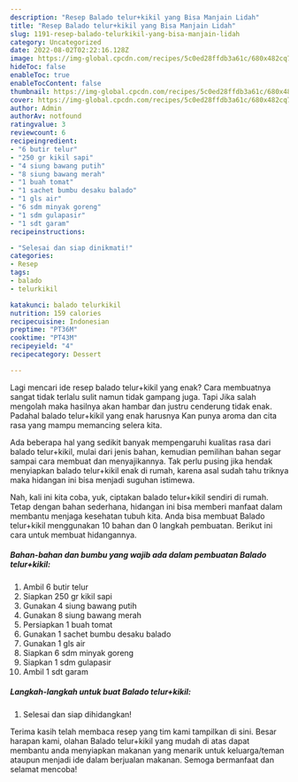 ```yaml
---
description: "Resep Balado telur+kikil yang Bisa Manjain Lidah"
title: "Resep Balado telur+kikil yang Bisa Manjain Lidah"
slug: 1191-resep-balado-telurkikil-yang-bisa-manjain-lidah
category: Uncategorized
date: 2022-08-02T02:22:16.128Z
image: https://img-global.cpcdn.com/recipes/5c0ed28ffdb3a61c/680x482cq70/balado-telurkikil-foto-resep-utama.jpg
hideToc: false
enableToc: true
enableTocContent: false
thumbnail: https://img-global.cpcdn.com/recipes/5c0ed28ffdb3a61c/680x482cq70/balado-telurkikil-foto-resep-utama.jpg
cover: https://img-global.cpcdn.com/recipes/5c0ed28ffdb3a61c/680x482cq70/balado-telurkikil-foto-resep-utama.jpg
author: Admin
authorAv: notfound
ratingvalue: 3
reviewcount: 6
recipeingredient:
- "6 butir telur"
- "250 gr kikil sapi"
- "4 siung bawang putih"
- "8 siung bawang merah"
- "1 buah tomat"
- "1 sachet bumbu desaku balado"
- "1 gls air"
- "6 sdm minyak goreng"
- "1 sdm gulapasir"
- "1 sdt garam"
recipeinstructions:

- "Selesai dan siap dinikmati!"
categories:
- Resep
tags:
- balado
- telurkikil

katakunci: balado telurkikil 
nutrition: 159 calories
recipecuisine: Indonesian
preptime: "PT36M"
cooktime: "PT43M"
recipeyield: "4"
recipecategory: Dessert

---
```



Lagi mencari ide resep balado telur+kikil yang enak? Cara membuatnya sangat tidak terlalu sulit namun tidak gampang juga. Tapi Jika salah mengolah maka hasilnya akan hambar dan justru cenderung tidak enak. Padahal balado telur+kikil yang enak harusnya Kan punya aroma dan cita rasa yang mampu memancing selera kita.




Ada beberapa hal yang sedikit banyak mempengaruhi kualitas rasa dari balado telur+kikil, mulai dari jenis bahan, kemudian pemilihan bahan segar sampai cara membuat dan menyajikannya. Tak perlu pusing jika hendak menyiapkan balado telur+kikil enak di rumah, karena asal sudah tahu triknya maka hidangan ini bisa menjadi suguhan istimewa.


Nah, kali ini kita coba, yuk, ciptakan balado telur+kikil sendiri di rumah. Tetap dengan bahan sederhana, hidangan ini bisa memberi manfaat dalam membantu menjaga kesehatan tubuh kita. Anda bisa membuat Balado telur+kikil menggunakan 10 bahan dan 0 langkah pembuatan. Berikut ini cara untuk membuat hidangannya.

<!--inarticleads1-->

##### Bahan-bahan dan bumbu yang wajib ada dalam pembuatan Balado telur+kikil:

1. Ambil 6 butir telur
1. Siapkan 250 gr kikil sapi
1. Gunakan 4 siung bawang putih
1. Gunakan 8 siung bawang merah
1. Persiapkan 1 buah tomat
1. Gunakan 1 sachet bumbu desaku balado
1. Gunakan 1 gls air
1. Siapkan 6 sdm minyak goreng
1. Siapkan 1 sdm gulapasir
1. Ambil 1 sdt garam




<!--inarticleads2-->

##### Langkah-langkah untuk buat Balado telur+kikil:


1. Selesai dan siap dihidangkan!



Terima kasih telah membaca resep yang tim kami tampilkan di sini. Besar harapan kami, olahan Balado telur+kikil yang mudah di atas dapat membantu anda menyiapkan makanan yang menarik untuk keluarga/teman ataupun menjadi ide dalam berjualan makanan. Semoga bermanfaat dan selamat mencoba!

